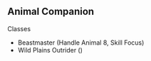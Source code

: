 Animal Companion
----------------

Classes

- Beastmaster (Handle Animal 8, Skill Focus)
- Wild Plains Outrider ()
